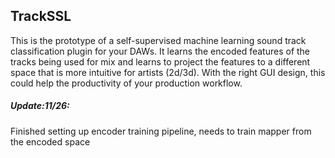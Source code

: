 ## TrackSSL
<p>This is the prototype of a self-supervised machine learning sound track classification plugin for your DAWs. It learns the encoded features of the tracks being used for mix and learns to project the features to a different space that is more intuitive for artists (2d/3d). With the right GUI design, this could help the productivity of your production workflow. </p>

##### Update:11/26:
<p> Finished setting up encoder training pipeline, needs to train mapper from the encoded space</p>
